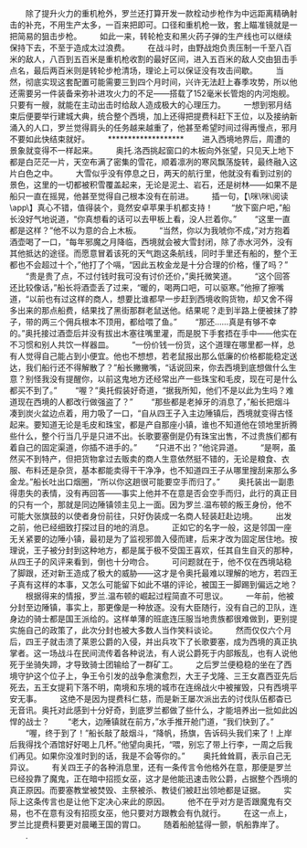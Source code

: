 　　除了提升火力的重机枪外，罗兰还打算开发一款栓动步枪作为中远距离精确射击的补充，不用生产太多，一百来把即可。口径和重机枪一致，套上瞄准镜就是一把简易的狙击步枪。
　　如此一来，转轮枪支和黑火药子弹的生产线也可以继续保持下去，不至于造成太过浪费。
　　在战斗时，由野战炮负责压制一千至八百米的敌人，八百到五百米是重机枪收割的最好区间，进入五百米的敌人交由狙击手点名，最后两百米则是转轮步枪清场，理论上可以保证没有攻击间歇。
　　当然，彻底实现这套配置可能需要三到四个月时间，兴许无法赶上春季攻势，所以他还需要另一件装备来弥补进攻火力的不足——搭载了152毫米长管炮的内河炮舰。只要有一艘，就能在主动出击时给敌人造成极大的心理压力。
　　一想到邪月结束后便要举行建城大典，统合整个西境，加上还得把提费科赶下王位，以及接纳新涌入的人口，罗兰觉得肩头的任务越来越重了，他甚至希望时间过得再慢点，邪月不要如此快结束就好。
　　*******************
　　进入西境地界后，周遭的景象就变得不一样起来。
　　奥托.洛西挑起窗口的木板向外张望，只见天上地下都是白茫茫一片，天空布满了密集的雪花，顺着凛冽的寒风飘荡旋转，最终融入这片白色之中。
　　大雪似乎没有停息之日，两天的航行里，他就没有看到过别的景色，这里的一切都被积雪覆盖起来，无论是泥土、岩石，还是树林——如果不是船只一直在摇晃，他甚至觉得自己根本没有在前进。
　　插一句，【\咪\咪\阅读\app\\】真心不错，值得装个，竟然安卓苹果手机都支持！
　　“放下窗户吧，”船长没好气地说道，“你真想看的话可以去甲板上看，没人拦着你。”
　　“这里一直都是这样？”他不以为意的合上木板。
　　“当然，你以为我唬你不成，”对方抱着酒壶喝了一口，“每年邪魔之月降临，西境就会被大雪封闭，除了赤水河外，没有其他抵达的途径。而愿意冒着该死的天气跑这条航线，同时手里还有船的，整个王都也不会超过十个，”他打了个嗝，“因此五枚金龙是十分合理的价格，懂了吗？”
　　“贵是贵了点，不过付钱时我可没有讨价还价，”奥托微笑道。
　　“这个回答还比较像话，”船长将酒壶丢了过来，“暖的，喝两口吧，可以驱寒。”他擦了擦嘴道，“以前也有过这样的商人，想要比谁都早一步赶到西境收购货物，却又舍不得多出来的那点船费，结果找了黑街那群老鼠送他。结果呢？走到半路上便被抹了脖子，带的两三个佣兵根本不顶用，都给喂了鱼。”
　　“那还……真是有够不幸的。”奥托接过酒壶后并没有拔出木塞往嘴里灌，而是脱下手套捂在手中——他实在不习惯和别人共饮一样器皿。
　　“一份价钱一份货，这个道理在哪里都一样，总有人觉得自己能占到小便宜。他也不想想，若老鼠报出那么低廉的价格都能稳定送达，我们船行还不得解散了？”船长撇撇嘴，“话说回来，你去西境到底想做什么生意？别怪我没有提醒你，以前这鬼地方还经常出产一些珠宝和毛皮，现在可是什么都买不到了。”
　　“喔？”奥托假装好奇道，“据我所知，他们不是以此为生吗？难道现在西境的人都改行做强盗了？”
　　“那些都是老掉牙的消息了，”船长把烟斗凑到炭火盆边点着，用力吸了一口，“自从四王子入主边陲镇后，西境就变得古怪起来。要知道无论是毛皮和珠宝，都是产自那座小镇，谁也不知道他在领地里折腾些什么，整个行当几乎是只进不出。长歌要塞倒是仍有珠宝出售，不过贵族们都有着自己的固定渠道，你插不进手的。”
　　“只进不出？”他诧异道。
　　“是啊，虽然买不到特产，但把货物拿过去贩卖的商人生意依然挺不错的，无论是粮食、衣服、布料还是杂货，基本都能卖得干干净净，也不知道四王子从哪里搜刮来那么多金龙。”船长吐出口烟圈，“所以你这趟很可能要空手而归了。”
　　奥托装出一副患得患失的表情，没有再回答——事实上他并不在意是否会空手而归，此行的真正目的只有一个，那就是同边陲镇领主见上一面。因为罗兰.温布顿的叛王身份，他不可能大张旗鼓的以使者身份前往，只好伪装成一名商人轻装赶赴边境。
　　出发之前，他已经细致打探过目的地的消息。
　　正如它的名字一般，这是邻国一座无关紧要的边陲小镇，最初是为了监视邪兽入侵而建，后来才改为固定居住地。按理说，王子被分封到这种地方，都是属于极不受国王喜欢，任其自生自灭的那种，从四王子的风评来看到，倒也十分吻合。
　　可问题就在于，他不仅在西境站稳了脚跟，还对新王造成了极大的威胁——这才是令奥托最难以理解的地方，若四王子真有这样的本事，又怎么可能留下如此不堪的评论，被国王一脚踢到偏远之地？
　　根据得来的情报，罗兰.温布顿的崛起过程简直不可思议。
　　一年前，他被分封至边陲镇，事实上，那更像是一种放逐。没有大臣随行，没有自己的卫队，连身边的骑士都是国王派给的。这样单薄的班底连压服当地贵族都很难做到，更别提实施自己的政策了，此次分封也被大多数人当作笑料谈论。
　　然而仅仅六个月后，四王子就击溃了莱恩公爵的入侵，并出兵攻下了长歌要塞，成为西境的真正执掌者。这一场战斗在民间流传着各种说法，有人说公爵死于内部叛乱，也有人说他死于坐骑失蹄，才导致骑士团输给了一群矿工。
　　之后罗兰便稳稳的坐在了西境守护这个位子上，争王令引发的战争愈演愈烈，大王子戈隆、三王女嘉西亚先后死去，五王女提莉下落不明，南境和东境的城市在连绵战火中被摧毁，只有西境平安无事。
　　这绝不是因为提费科仁慈，而是新王屡次派出去的讨伐队伍都杳已无音讯。奥托对此感到十分好奇，到底罗兰都做了些什么，才能培养出一批如此凶悍的战士？
　　“老大，边陲镇就在前方，”水手推开舱门道，“我们快到了。”
　　“喔，终于到了！”船长敲了敲烟斗，“降帆，扬旗，告诉码头我们来了！上岸后我得找个酒馆好好喝上几杯。”他望向奥托，“喂，别忘了带上行李，一周之后我们再见。如果你没准时到的话，我是不会等你的。”
　　奥托耸耸肩，表示自己无异议。
　　有关四王子的各种消息里，还有一条传言令他格外在意，那便是罗兰已经投靠了魔鬼，正在暗中招揽女巫，这才是他能迅速击败公爵，占据整个西境的真正原因。而要塞教堂被焚毁、主祭被杀、教徒们被赶出领地都是证据。
　　实际上这条传言也是让他下定决心来此的原因。
　　他不在乎对方是否跟魔鬼有交易，也不在意有没有招揽女巫，他只要对方跟教会有仇就行。
　　在这一点上，罗兰比提费科要更对晨曦王国的胃口。
　　随着船舱猛得一颤，帆船靠岸了。
　　.